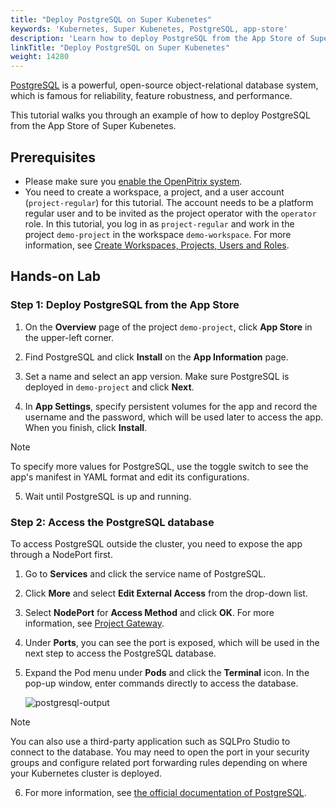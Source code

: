 ```yaml
---
title: "Deploy PostgreSQL on Super Kubenetes"
keywords: 'Kubernetes, Super Kubenetes, PostgreSQL, app-store'
description: 'Learn how to deploy PostgreSQL from the App Store of Super Kubenetes and access its service.'
linkTitle: "Deploy PostgreSQL on Super Kubenetes"
weight: 14280
---
```


[PostgreSQL](https://www.postgresql.org/) is a powerful, open-source object-relational database system, which is famous for reliability, feature robustness, and performance.

This tutorial walks you through an example of how to deploy PostgreSQL from the App Store of Super Kubenetes.

## Prerequisites

- Please make sure you [enable the OpenPitrix system](../../../pluggable-components/app-store/).
- You need to create a workspace, a project, and a user account (`project-regular`) for this tutorial. The account needs to be a platform regular user and to be invited as the project operator with the `operator` role. In this tutorial, you log in as `project-regular` and work in the project `demo-project` in the workspace `demo-workspace`. For more information, see [Create Workspaces, Projects, Users and Roles](../../../quick-start/create-workspace-and-project/).

## Hands-on Lab

### Step 1: Deploy PostgreSQL from the App Store

1. On the **Overview** page of the project `demo-project`, click **App Store** in the upper-left corner.

2. Find PostgreSQL and click **Install** on the **App Information** page.

3. Set a name and select an app version. Make sure PostgreSQL is deployed in `demo-project` and click **Next**.

4. In **App Settings**, specify persistent volumes for the app and record the username and the password, which will be used later to access the app. When you finish, click **Install**.

  <div className="notices note">
    <p>Note</p>
    <div>
      To specify more values for PostgreSQL, use the toggle switch to see the app's manifest in YAML format and edit its configurations.
    </div>
  </div> 

5. Wait until PostgreSQL is up and running.

### Step 2: Access the PostgreSQL database

To access PostgreSQL outside the cluster, you need to expose the app through a NodePort first.

1. Go to **Services** and click the service name of PostgreSQL.

2. Click **More** and select **Edit External Access** from the drop-down list.

3. Select **NodePort** for **Access Method** and click **OK**. For more information, see [Project Gateway](../../../project-administration/project-gateway/).

4. Under **Ports**, you can see the port is exposed, which will be used in the next step to access the PostgreSQL database.

5. Expand the Pod menu under **Pods** and click the **Terminal** icon. In the pop-up window, enter commands directly to access the database.

   ![postgresql-output](/dist/assets/docs/v3.3/appstore/built-in-apps/postgresql-app/postgresql-output.png)

  <div className="notices note">
    <p>Note</p>
    <div>
      You can also use a third-party application such as SQLPro Studio to connect to the database. You may need to open the port in your security groups and configure related port forwarding rules depending on where your Kubernetes cluster is deployed.
    </div>
  </div>


6. For more information, see [the official documentation of PostgreSQL](https://www.postgresql.org/docs/).